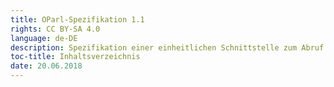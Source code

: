 ```yaml
---
title: OParl-Spezifikation 1.1
rights: CC BY-SA 4.0
language: de-DE
description: Spezifikation einer einheitlichen Schnittstelle zum Abruf von maschinenlesbaren Informationen aus Ratsinformationssystemen.
toc-title: Inhaltsverzeichnis
date: 20.06.2018
---
```

